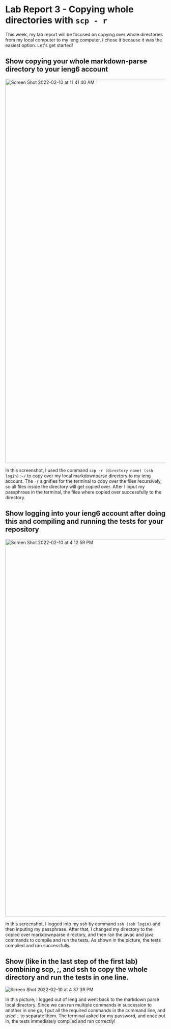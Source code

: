 # Lab Report 3 - Copying whole directories with `scp - r`
This week, my lab report will be focused on copying over whole directories from my local computer to my ieng computer. I chose it because it was the easiest option. Let's get started!

## Show copying your whole markdown-parse directory to your ieng6 account
<img width="1203" alt="Screen Shot 2022-02-10 at 11 41 40 AM" src="https://user-images.githubusercontent.com/97696757/153520012-8731930d-489a-4973-9eb2-2be7541c4c6f.png">

In this screenshot, I used the command `scp -r (directory name) (ssh login):~/` to copy over my local markdownparse directory to my ieng account. The `-r` signifies for the terminal to copy over the files recursively, so all files inside the directory will get copied over. After I input my passphrase in the terminal, the files where copied over successfully to the directory. 

## Show logging into your ieng6 account after doing this and compiling and running the tests for your repository
<img width="1182" alt="Screen Shot 2022-02-10 at 4 12 59 PM" src="https://user-images.githubusercontent.com/97696757/153520032-0f33030f-edd0-4c91-805f-b81155999543.png">

In this screenshot, I logged into my ssh by command `ssh (ssh login)` and then inputing my passphrase. After that, I changed my directory to the copied over markdownparse directory, and then ran the javac and java commands to compile and run the tests. As shown in the picture, the tests compiled and ran successfully.

## Show (like in the last step of the first lab) combining scp, ;, and ssh to copy the whole directory and run the tests in one line.
![Screen Shot 2022-02-10 at 4 37 39 PM](https://user-images.githubusercontent.com/97696757/153520795-e5493ef5-d179-4bfe-b5cd-e750edcb7335.png)


In this picture, I logged out of ieng and went back to the markdown parse local directory. Since we can run multiple commands in succession to another in one go, I put all the required commands in the command line, and used `;` to separate them. The terminal asked for my password, and once put in, the tests immediately compiled and ran correctly!


